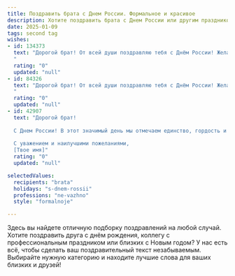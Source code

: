 ```yaml
---
title: Поздравить брата с Днем России. Формальное и красивое
description: Хотите поздравить брата с Днем России или другим праздником? Наш ИИ создаст незабываемое поздравление, а вы обязательно выделитесь среди других.  
date: 2025-01-09
tags: second tag
wishes:
- id: 134373
  text: "Дорогой брат! От всей души поздравляю тебя с Днём России! Желаю тебе крепкого здоровья, благополучия, успехов во всех начинаниях и мирного неба над головой. Пусть этот праздник наполнит твою жизнь гордостью за нашу страну и радостью от осознания её величия.  С праздником!
  "
  rating: "0"
  updated: "null"
- id: 84326
  text: "Дорогой брат! От всей души поздравляю тебя с Днём России! Желаю тебе крепкого здоровья, благополучия, успехов во всех начинаниях и мирного неба над головой. Пусть этот праздник наполнит твою жизнь радостью и гордостью за нашу великую страну!
  "
  rating: "0"
  updated: "null"
- id: 42907
  text: "Дорогой брат!
  
  С Днем России! В этот значимый день мы отмечаем единство, гордость и суверенитет нашей страны. Пусть каждый уголок Родины продолжает процветать, а жизнь наполняется счастьем и гармонией. Желаю тебе здоровья, удачи в делах и достижения всех поставленных целей. Пусть твое сердце всегда согревает любовь к отечеству и его бескрайним просторам.
  
  С уважением и наилучшими пожеланиями,
  [Твое имя]"
  rating: "0"
  updated: "null"

selectedValues:
  recipients: "brata"
  holidays: "s-dnem-rossii"
  professions: "ne-vazhno"
  style: "formalnoje"

---
```


Здесь вы найдете отличную подборку поздравлений на любой случай.
Хотите поздравить друга с днём рождения, коллегу с профессиональным праздником или близких с Новым годом? У нас есть всё, чтобы сделать ваш поздравительный текст незабываемым. Выбирайте нужную категорию и находите лучшие слова для ваших близких и друзей!
